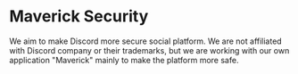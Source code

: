 # Maverick Security
We aim to make Discord more secure social platform. We are not affiliated with Discord company or their trademarks, but we are working with our own application "Maverick" mainly to make the platform more safe.
